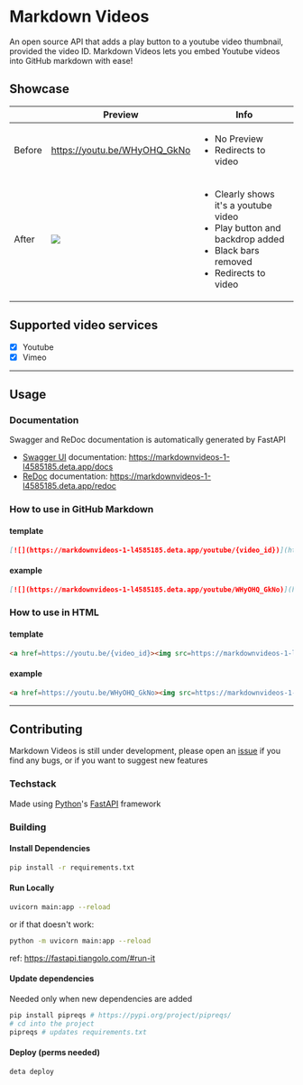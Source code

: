 # Markdown Videos

An open source API that adds a play button to a youtube video thumbnail, provided the video ID.
Markdown Videos lets you embed Youtube videos into GitHub markdown with ease!

## Showcase

||Preview|Info|
|--|--|--|
|Before|https://youtu.be/WHyOHQ_GkNo|<ul><li>No Preview</li><li>Redirects to video</li></ul>|
|After|[![](https://markdownvideos-1-l4585185.deta.app/youtube/WHyOHQ_GkNo)](https://youtu.be/WHyOHQ_GkNo)|<ul><li>Clearly shows it's a youtube video</li><li>Play button and backdrop added</li><li>Black bars removed</li><li>Redirects to video</li></ul>|


## Supported video services

- [x] Youtube
- [x] Vimeo

---
## Usage

### Documentation

Swagger and ReDoc documentation is automatically generated by FastAPI
- [Swagger UI](https://github.com/swagger-api/swagger-ui) documentation: <https://markdownvideos-1-l4585185.deta.app/docs>
- [ReDoc](https://github.com/Rebilly/ReDoc) documentation: <https://markdownvideos-1-l4585185.deta.app/redoc>

### How to use in GitHub Markdown

#### template

```markdown
[![](https://markdownvideos-1-l4585185.deta.app/youtube/{video_id})](https://youtu.be/{video_id})
```

#### example

```markdown
[![](https://markdownvideos-1-l4585185.deta.app/youtube/WHyOHQ_GkNo)](https://youtu.be/WHyOHQ_GkNo)
```

### How to use in HTML

#### template

```html
<a href=https://youtu.be/{video_id}><img src=https://markdownvideos-1-l4585185.deta.app/youtube/{video_id}></a></img>
```

#### example

```html
<a href=https://youtu.be/WHyOHQ_GkNo><img src=https://markdownvideos-1-l4585185.deta.app/youtube/WHyOHQ_GkNo></a></img>
```

---

## Contributing

Markdown Videos is still under development, please open an [issue](https://github.com/Snailedlt/Markdown-Videos/issues) if you find any bugs, or if you want to suggest new features

### Techstack

Made using [Python](https://www.python.org/)'s [FastAPI](https://fastapi.tiangolo.com/) framework

### Building

#### Install Dependencies

```sh
pip install -r requirements.txt
```

#### Run Locally

```sh
uvicorn main:app --reload
```

or if that doesn't work:

```sh
python -m uvicorn main:app --reload
```

ref: <https://fastapi.tiangolo.com/#run-it>

#### Update dependencies

Needed only when new dependencies are added

```sh
pip install pipreqs # https://pypi.org/project/pipreqs/
# cd into the project
pipreqs # updates requirements.txt
```

#### Deploy (perms needed)

```sh
deta deploy
```
